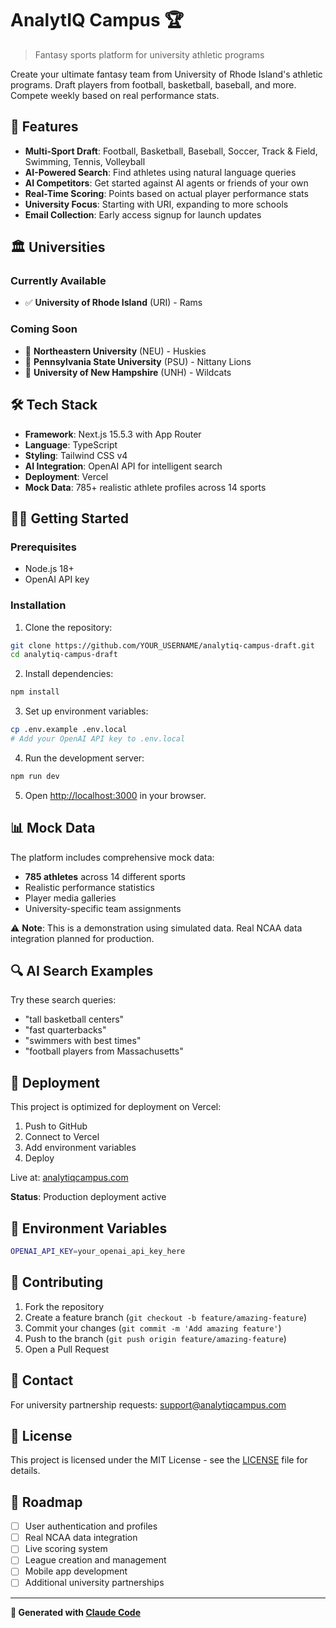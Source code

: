 # AnalytIQ Campus 🏆

> Fantasy sports platform for university athletic programs

Create your ultimate fantasy team from University of Rhode Island's athletic programs. Draft players from football, basketball, baseball, and more. Compete weekly based on real performance stats.

## 🚀 Features

- **Multi-Sport Draft**: Football, Basketball, Baseball, Soccer, Track & Field, Swimming, Tennis, Volleyball
- **AI-Powered Search**: Find athletes using natural language queries
- **AI Competitors**: Get started against AI agents or friends of your own
- **Real-Time Scoring**: Points based on actual player performance stats
- **University Focus**: Starting with URI, expanding to more schools
- **Email Collection**: Early access signup for launch updates

## 🏛️ Universities

### Currently Available
- ✅ **University of Rhode Island** (URI) - Rams

### Coming Soon
- 🚀 **Northeastern University** (NEU) - Huskies
- 🚀 **Pennsylvania State University** (PSU) - Nittany Lions
- 🚀 **University of New Hampshire** (UNH) - Wildcats

## 🛠️ Tech Stack

- **Framework**: Next.js 15.5.3 with App Router
- **Language**: TypeScript
- **Styling**: Tailwind CSS v4
- **AI Integration**: OpenAI API for intelligent search
- **Deployment**: Vercel
- **Mock Data**: 785+ realistic athlete profiles across 14 sports

## 🏃‍♂️ Getting Started

### Prerequisites
- Node.js 18+
- OpenAI API key

### Installation

1. Clone the repository:
```bash
git clone https://github.com/YOUR_USERNAME/analytiq-campus-draft.git
cd analytiq-campus-draft
```

2. Install dependencies:
```bash
npm install
```

3. Set up environment variables:
```bash
cp .env.example .env.local
# Add your OpenAI API key to .env.local
```

4. Run the development server:
```bash
npm run dev
```

5. Open [http://localhost:3000](http://localhost:3000) in your browser.

## 📊 Mock Data

The platform includes comprehensive mock data:
- **785 athletes** across 14 different sports
- Realistic performance statistics
- Player media galleries
- University-specific team assignments

⚠️ **Note**: This is a demonstration using simulated data. Real NCAA data integration planned for production.

## 🔍 AI Search Examples

Try these search queries:
- "tall basketball centers"
- "fast quarterbacks"
- "swimmers with best times"
- "football players from Massachusetts"

## 🚀 Deployment

This project is optimized for deployment on Vercel:

1. Push to GitHub
2. Connect to Vercel
3. Add environment variables
4. Deploy

Live at: [analytiqcampus.com](https://analytiqcampus.com)

**Status**: Production deployment active

## 📝 Environment Variables

```bash
OPENAI_API_KEY=your_openai_api_key_here
```

## 🤝 Contributing

1. Fork the repository
2. Create a feature branch (`git checkout -b feature/amazing-feature`)
3. Commit your changes (`git commit -m 'Add amazing feature'`)
4. Push to the branch (`git push origin feature/amazing-feature`)
5. Open a Pull Request

## 📧 Contact

For university partnership requests: support@analytiqcampus.com

## 📄 License

This project is licensed under the MIT License - see the [LICENSE](LICENSE) file for details.

## 🎯 Roadmap

- [ ] User authentication and profiles
- [ ] Real NCAA data integration
- [ ] Live scoring system
- [ ] League creation and management
- [ ] Mobile app development
- [ ] Additional university partnerships

---

**🚀 Generated with [Claude Code](https://claude.ai/code)**
